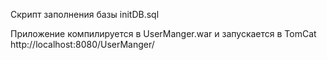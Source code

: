 ﻿Скрипт заполнения базы initDB.sql

Приложение компилируется в UserManger.war и запускается в TomCat http://localhost:8080/UserManger/